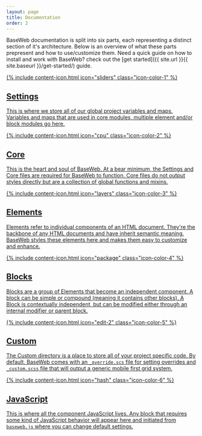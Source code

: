 ```yaml
---
layout: page
title: Documentation
order: 2
---
```


BaseWeb documentation is split into six parts, each representing a distinct section of it's architecture. Below is an overview of what these parts prepresent and how to use/customize them. Need a quick guide on how to install and work with BaseWeb? check out the [get started]({{ site.url }}{{ site.baseurl }}/get-started/) guide.

<div class="widget-list">

  <a class="widget widget-featured card color-1" href="{{ site.url }}{{ site.baseurl }}/docs/settings/palette/">
    <div class="widget-icon">
      {% include content-icon.html icon="sliders" class="icon-color-1" %}
    </div>
    <div class="widget-content">
      <h2>Settings</h2>
      <p>This is where we store all of our global project variables and maps. Variables and maps that are used in core modules, multiple element and/or block modules go here.</p>
    </div>
  </a>

  <a class="widget widget-featured card color-2" href="{{ site.url }}{{ site.baseurl }}/docs/core/functions/">
    <div class="widget-icon">
      {% include content-icon.html icon="cpu" class="icon-color-2" %}
    </div>
    <div class="widget-content">
      <h2>Core</h2>
      <p>This is the heart and soul of BaseWeb. At a bear minimum, the Settings and Core files are required for BaseWeb to function. Core files do not output styles directly but are a collection of global functions and mixins.</p>
    </div>
  </a>

  <a class="widget widget-featured card color-3" href="{{ site.url }}{{ site.baseurl }}/docs/elements/base/">
    <div class="widget-icon">
      {% include content-icon.html icon="layers" class="icon-color-3" %}
    </div>
    <div class="widget-content">
      <h2>Elements</h2>
      <p>Elements refer to individual components of an HTML document. They're the backbone of any HTML documents and have inherit semantic meaning. BaseWeb styles these elements here and makes them easy to customize and enhance.</p>
    </div>
  </a>

  <a class="widget widget-featured card color-4" href="{{ site.url }}{{ site.baseurl }}/docs/blocks/button-groups/">
    <div class="widget-icon">
      {% include content-icon.html icon="package" class="icon-color-4" %}
    </div>
    <div class="widget-content">
      <h2>Blocks</h2>
      <p>Blocks are a group of Elements that become an independent component. A block can be simple or compound (meaning it contains other blocks). A Block is contextually independent, but can be modified either through an internal modifier or parent block.</p>
    </div>
  </a>

  <a class="widget widget-featured card color-5" href="{{ site.url }}{{ site.baseurl }}/docs/custom/">
    <div class="widget-icon">
      {% include content-icon.html icon="edit-2" class="icon-color-5" %}
    </div>
    <div class="widget-content">
      <h2>Custom</h2>
      <p>The Custom directory is a place to store all of your project specific code. By default, BaseWeb comes with an <code>_override.scs</code> file for setting overrides and <code>_custom.scss</code> file that will output a generic mobile first grid system.</p>
    </div>
  </a>

  <a class="widget widget-featured card color-6" href="{{ site.url }}{{ site.baseurl }}/docs/javascript/">
    <div class="widget-icon">
      {% include content-icon.html icon="hash" class="icon-color-6" %}
    </div>
    <div class="widget-content">
      <h2>JavaScript</h2>
      <p>This is where all the component JavaScript lives. Any block that requires some kind of JavaScript behavior will appear here and initiated from <code>baseweb.js</code> where you can change default settings.</p>
    </div>
  </a>

</div>
